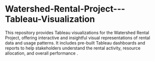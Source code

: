 # Watershed-Rental-Project---Tableau-Visualization
This repository provides Tableau visualizations for the Watershed Rental Project, offering interactive and insightful visual representations of rental data and usage patterns. It includes pre-built Tableau dashboards and reports to help stakeholders understand the rental activity, resource allocation, and overall performance .
